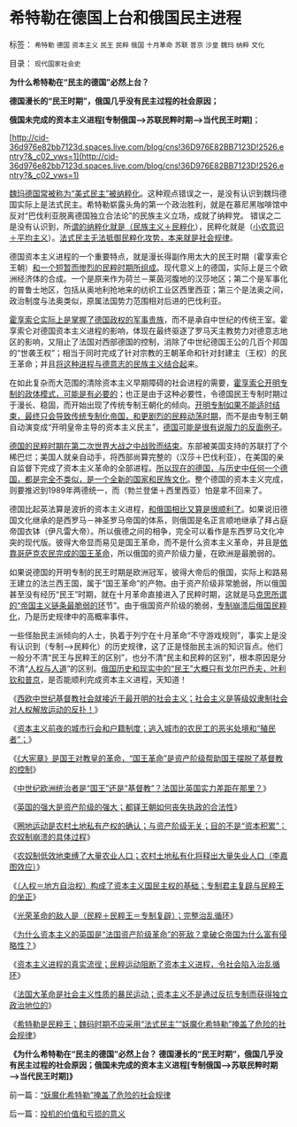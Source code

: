 # 希特勒在德国上台和俄国民主进程

标签： `希特勒` `德国` `资本主义` `民王` `民粹` `俄国` `十月革命` `苏联` `普京` `沙皇` `魏玛` `纳粹` `文化` 

目录： `现代国家社会史`

**为什么希特勒在“民主的德国”必然上台？**

**德国漫长的“民王时期”，俄国几乎没有民主过程的社会原因；**

**俄国未完成的资本主义进程[专制俄国——>苏联民粹时期——>当代民王时期]**；

[http://cid-36d976e82bb7123d.spaces.live.com/blog/cns!36D976E82BB7123D!2526.entry?&_c02_vws=1](http://cid-36d976e82bb7123d.spaces.live.com/blog/cns!36D976E82BB7123D!2526.entry?&_c02_vws=1)

[魏玛德国常被称为“美式民主”被纳粹化](../../../2010/7/10/警惕“崇拜德国”的民族主义分子；所谓“德国意志”.md)。这种观点错误之一，是没有认识到魏玛德国实际上是法式民主。希特勒崭露头角的第一个政治胜利，就是在慕尼黑咖啡馆中反对“巴伐利亚脱离德国独立合法论”的民族主义立场，成就了纳粹党。
错误之二是没有认识到，所[谓的纳粹化就是（民族主义＋民粹化](../../../2010/3/17/征服“最理性的德意志民族”的魔鬼三招！.md)），民粹化就是（[小农意识＋平均主义](http://hi.baidu.com/darthchn/blog/item/eac2b5f575a28efd7609d7e7.html)）。[法式民主无法抵御民粹化攻势，本来就是社会规律](../../../2010/3/19/魔鬼三招几乎征服了美国.md)。

德国资本主义进程的一个重要特点，就是漫长得副作用太大的民王时期（霍享索仑王朝）[和一个短暂而惨烈的民粹时期所组成](http://darthvad.blog.163.com/blog/static/5339947020106298644478/)。现代意义上的德国，实际上是三个欧洲经济体的合成。一个是原来作为荷兰－莱茵河腹地的汉莎地区；第二个是军事化的普鲁士地区，包括从奥地利抢地来的纺织工业区西里西亚；第三个是法奥之间，政治制度与法奥类似，原属法国势力范围相对后进的巴伐利亚。

[霍享索仑实际上是掌握了德国政权的军事贵族](../../../2010/12/20/“开明专制”不可能长期稳定.md)，而不是承自中世纪的传统王室。霍享索仑对德国资本主义进程的影响，体现在最终驱逐了罗马天主教势力对德意志地区的影响，又阻止了法国对西部德国的控制，消除了中世纪德国王公的几百个邦国的“世袭王权”；相当于同时完成了针对宗教的王朝革命和针对封建主（王权）的民王革命；并且[将这种进程与德意志的民族主义结合起](../../../2010/10/28/法西斯和基督教沙文主义.md)来。

在如此复杂而大范围的清除资本主义早期障碍的社会进程的需要，[霍享索仑开明专制的政体模式，可能是有必要的](../../../2010/3/18/旧德国是爱国分子追求的理想帝国.md)；也正是由于这种必要性，令德国民王专制时期过于漫长、稳固，而开始出现了传统专制王朝化的倾向。[开明专制如果不能适时结束，最终只会导致传统专制化帝国，和更剧烈的民粹动荡时期](../../../2009/6/25/第一个实践马恩主义社会制度设想的世界军事强国.md)，而不是由专制王朝自动演变成“开明皇帝主导的资本主义民主”，[德国可能是很有说服力的反面例子](../../../2010/3/16/部分世界古代史是今天的国家机密.md)。

[德国的民粹时期在第二次世界大战之中战败而结束](../../../2010/3/30/希特勒的纳粹主义是怎么来的.md)。东部被美国支持的苏联打了个稀巴烂；美国人就亲自动手，将西部尚算完整的（汉莎＋巴伐利亚），在美国的亲自监督下完成了资本主义革命的全部进程。[所以现在的德国，与历史中任何一个德国，都是完全不类似，是一个全新的国家和民族文化](../../../2010/2/9/中外历史权威只是你我一样的普通人.md)。整个德国的资本主义完成，则要推迟到1989年两德统一，而（勃兰登堡＋西里西亚）怕是拿不回来了。

德国比起英法算是波折的资本主义进程，[和俄国相比又算是很顺利了](http://blog.sina.com.cn/s/blog_5563a64d0100aq6o.html)。如果说旧德国文化继承的是西罗马－神圣罗马帝国的体系，则俄国是名正言顺地继承了拜占庭帝国衣钵（伊凡雷大帝）。所以俄德之间的相争，完全可以看作是东西罗马文化冲突的现代版。彼得大帝显而易见是国王革命，而不是什么资本主义革命，并且是[依靠哥萨克农民完成的国王革命](../../../2009/10/13/城市平民利益一直经受着联合打击.md)，所以俄国的资产阶级力量，在欧洲是最脆弱的。

如果说德国的开明专制的民王时期是欧洲冠军，彼得大帝后的俄国，实际上和路易王建立的法兰西王国，属于“国王革命”的产物。由于资产阶级非常脆弱，所以俄国甚至没有经历“民王”时期，就在十月革命直接进入了民粹时期，这就是马[克思所谓的“帝国主义链条最脆弱的环](http://hi.baidu.com/darthchn/blog/item/d1a40e4495a6bd32cffca3e2.html)节”。由于俄国资产阶级的脆弱，[专制崩溃后俄国民粹化](http://blog.sina.com.cn/s/blog_5563a64d0100aqam.html)，乃是历史规律中的高概率事件。

一些怪胎民主派倾向的人士，执着于列宁在十月革命“不守游戏规则”，事实上是没有认识到（专制——>民粹化）的历史规律，这了正是怪胎民主派的知识盲点。他们一般分不清“民王与民粹王的区别”，也分不清“民主和民粹的区别”，根本原因是分不清“[人权与人道](../../../2009/7/8/给特权卫士讲普价之人权和人道.md)”的区别。[俄国历史和现实中的“民王”大概只有戈尔巴乔夫，叶利钦和普京](../../../2010/6/15/进化论天人必然合一存在必然合理.md)，是否能顺利完成资本主义进程，天知道！



《[西欧中世纪基督教社会就接近于最开明的社会主义；社会主义是等级奴隶制社会对人权解放运动的反扑！](../../../2011/2/3/马克思早就向（短缺原理＋边际原理）彻底投降了.md)》

《[资本主义前夜的城市行会和户籍制度；逃入城市的农民工的恶劣处境和“殖民者”；](../../../2011/3/7/资本主义前的行会户籍制度和农民工.md)》

《[《大宪章》是国王对教皇的革命，“国王革命”是资产阶级帮助国王摆脱了基督教的控制](../../../2011/3/7/《大宪章》是国王对教皇的革命.md)》

《[中世纪欧洲统治者是“国王”还是“基督教”？法国比英国实力差距在那里？](../../../2011/3/9/英王why对大宪章有诚信？法国弱在那里？.md)》

《[英国的强大是资产阶级的强大；都铎王朝如何丧失执政的合法性](../../../2011/3/9/都铎－斯图亚特王朝如何丧失执政的合法性？.md)》

《[圈地运动是农村土地私有产权的确认；与资产阶级无关；目的不是“资本积累”；农奴制崩溃的具体过程](../../../2011/3/10/圈地运动和耕地红线.md)》

《[农奴制低效地束缚了大量农业人口；农村土地私有化将释出大量失业人口（李嘉图效应）](../../../2011/3/10/圈地运动和农民工.md)》

《[（人权＝地方自治权）构成了资本主义国民主权的基础；专制君主复辟与民粹王的坐正](../../../2011/3/10/克伦威尔，国王和民粹王.md)》

《[光荣革命的敌人是（民粹＋民粹王＝专制复辟）；完整治乱循环](../../../2011/3/11/光荣革命的敌人和治乱循环.md)》

《[为什么资本主义的英国是“法国资产阶级革命”的死敌？拿破仑帝国为什么富有侵略性？](../../../2011/3/11/为什么英国是法国大革命的死敌？.md)》

《[资本主义进程的真实流徎；民粹运动阻断了资本主义进程，令社会陷入治乱循环](../../../2011/3/11/被民粹运动阻断的资本主义进程.md)》

《[法国大革命是社会主义性质的暴民运动；资本主义不是通过反抗专制而获得独立政治地位的](../../../2011/3/12/法国大革命是社会主义民粹运动.md)》

《[希特勒是民粹王；魏码时期不应采用“法式民主”“妖魔化希特勒”掩盖了危险的社会规律](../../../2011/3/12/“妖魔化希特勒”掩盖了危险的社会规律.md)》

**《为什么希特勒在“民主的德国”必然上台？
德国漫长的“民王时期”，俄国几乎没有民主过程的社会原因；俄国未完成的资本主义进程[专制俄国——>苏联民粹时期——>当代民王时期]》**

前一篇：[“妖魔化希特勒”掩盖了危险的社会规律](../../../2011/3/12/“妖魔化希特勒”掩盖了危险的社会规律.md)

后一篇：[投机的价值和亏损的意义](../../../2011/3/12/投机的价值和亏损的意义.md)